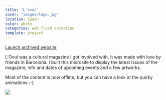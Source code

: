 ```yaml
---
title: "L'ovul"
cover: "images/logo.jpg"
location: Spain
color: white
categories: web flash animation
template: project
---
```


<p class="align-center">
<a class="btn" role="button" href="http://work.joanmira.com/webs/lovul/" target="_blank">Launch archived website</a>
</p>

L'Òvul was a cultural magazine I got involved with. It was made with love by friends in Barcelona. I built this microsite to display the latest issues of the magazine, info and dates of upcoming events and a few artworks.

Most of the content is now offline, but you can have a look at the quirky animations ;-)

![](/work/lovul/images/1.png)
